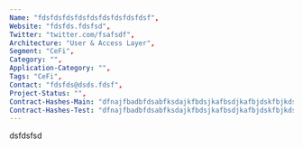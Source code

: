 ```yaml
--- 
Name: "fdsfdsfdsfdsfdsfdsfdsfdsfdsf", 
Website: "fdsfds.fdsfsd", 
Twitter: "twitter.com/fsafsdf", 
Architecture: "User & Access Layer",
Segment: "CeFi",
Category: "",
Application-Category: "",
Tags: "CeFi",
Contact: "fdsfds@dsds.fdsf",
Project-Status: "",
Contract-Hashes-Main: "dfnajfbadbfdsabfksdajkfbdsjkafbsdjkafbjdskfbjkdsbfjkdsbajfkadbjb",
Contract-Hashes-Test: "dfnajfbadbfdsabfksdajkfbdsjkafbsdjkafbjdskfbjkdsbfjkdsbajfkadbjb",
--- 
```

<!--lang:en--> 
dsfdsfsd
<!--lang:es--] 

<!--lang:de--] 

<!--lang:fr--] 

<!--lang:pl--] 

<!--lang:uk--] 

[!--lang:*--> 